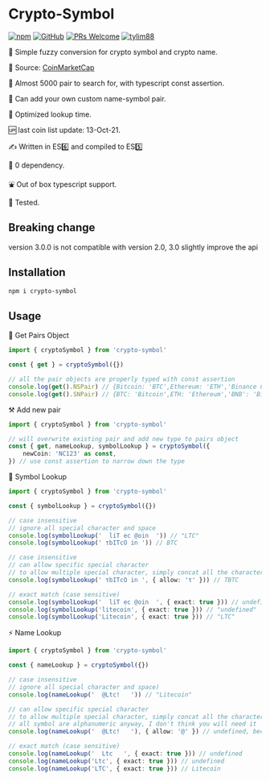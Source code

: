 # Crypto-Symbol

[![npm](https://img.shields.io/npm/v/crypto-symbol)](https://www.npmjs.com/package/crypto-symbol) [![GitHub](https://img.shields.io/github/license/tylim88/crypto-symbol)](https://github.com/tylim88/crypto-symbol/blob/master/LICENSE) [![PRs Welcome](https://img.shields.io/badge/PRs-welcome-brightgreen.svg?style=flat-square)](https://github.com/tylim88/crypto-symbol/pulls) [![tylim88](https://circleci.com/gh/tylim88/Crypto-Symbol.svg?style=shield)](<[LINK](https://github.com/tylim88/crypto-symbol#crypto-symbol)>)

🐤 Simple fuzzy conversion for crypto symbol and crypto name.

📔 Source: [CoinMarketCap](https://coinmarketcap.com)

🔔 Almost 5000 pair to search for, with typescript const assertion.

💪 Can add your own custom name-symbol pair.

🌟 Optimized lookup time.

🆙 last coin list update: 13-Oct-21.

✍️ Written in ES6️⃣ and compiled to ES5️⃣

🥰 0 dependency.

⛲️ Out of box typescript support.

🦺 Tested.

## Breaking change

version 3.0.0 is not compatible with version 2.0, 3.0 slightly improve the api

## Installation

```bash
npm i crypto-symbol
```

## Usage

🎵 Get Pairs Object

```ts
import { cryptoSymbol } from 'crypto-symbol'

const { get } = cryptoSymbol({})

// all the pair objects are properly typed with const assertion
console.log(get().NSPair) // {Bitcoin: 'BTC',Ethereum: 'ETH','Binance Coin': 'BNB',......}
console.log(get().SNPair) // {BTC: 'Bitcoin',ETH: 'Ethereum','BNB': 'Binance Coin',......}
```

⚒ Add new pair

```ts
import { cryptoSymbol } from 'crypto-symbol'

// will overwrite existing pair and add new type to pairs object
const { get, nameLookup, symbolLookup } = cryptoSymbol({
	newCoin: 'NC123' as const,
}) // use const assertion to narrow down the type
```

🎐 Symbol Lookup

```ts
import { cryptoSymbol } from 'crypto-symbol'

const { symbolLookup } = cryptoSymbol({})

// case insensitive
// ignore all special character and space
console.log(symbolLookup('  liT ec @oin  ')) // "LTC"
console.log(symbolLookup(' τbITcO in ')) // BTC

// case insensitive
// can allow specific special character
// to allow multiple special character, simply concat all the character, eg "#$%)("
console.log(symbolLookup(' τbITcO in ', { allow: 'τ' })) // TBTC

// exact match (case sensitive)
console.log(symbolLookup('  liT ec @oin  ', { exact: true })) // undefined
console.log(symbolLookup('litecoin', { exact: true })) // "undefined"
console.log(symbolLookup('Litecoin', { exact: true })) // "LTC"
```

⚡️ Name Lookup

```ts
import { cryptoSymbol } from 'crypto-symbol'

const { nameLookup } = cryptoSymbol({})

// case insensitive
// ignore all special character and space)
console.log(nameLookup('  @Ltc!   ')) // "Litecoin"

// can allow specific special character
// to allow multiple special character, simply concat all the character, eg "#$%)("
// all symbol are alphanumeric anyway, I don't think you will need it
console.log(nameLookup('  @Ltc!   '), { allow: '@' }) // undefined, because symbol "@Ltc" does not exist

// exact match (case sensitive)
console.log(nameLookup('  Ltc   ', { exact: true })) // undefined
console.log(nameLookup('Ltc', { exact: true })) // undefined
console.log(nameLookup('LTC', { exact: true })) // Litecoin
```
